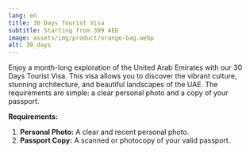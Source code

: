 ```yaml
---
lang: en
title: 30 Days Tourist Visa
subtitle: Starting from 399 AED
image: assets/img/product/orange-bag.webp
alt: 30_days
---
```


Enjoy a month-long exploration of the United Arab Emirates with our 30 Days Tourist Visa. This visa allows you to discover the vibrant culture, stunning architecture, and beautiful landscapes of the UAE. The requirements are simple: a clear personal photo and a copy of your passport.

**Requirements:**
1. **Personal Photo:** A clear and recent personal photo.
2. **Passport Copy:** A scanned or photocopy of your valid passport.
